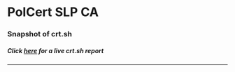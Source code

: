 # PolCert SLP CA
### Snapshot of crt.sh
##### Click [here](https://crt.sh/?q=BAD916D4F39B8763F323F7AED0E67561EB992E6A71DC497481D0687E046F628E) for a live crt.sh report

---
